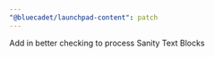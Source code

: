 ```yaml
---
"@bluecadet/launchpad-content": patch
---
```


Add in better checking to process Sanity Text Blocks
